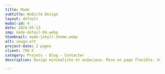 ```yaml
---
title: Made
subtitle: Website Design
layout: default
modal-id: 4
date: 2024-05-13
img: made-detail-04.webp
thumbnail: made-jekyll-theme.webp
alt: image-alt
project-date: 2 pages
client: 790 €
category: Projets - Blog - Contacter
description: Design minimaliste et audacieux. Mise en page flexible. Votre portfolio sera impeccable sur tous les écrans et optimisé pour tous les appareils. Section blog intégrée pour partager vos idées et votre expertise. Navigation fluide et élégante.

---
```

